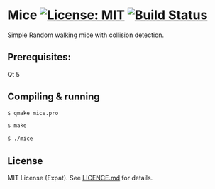 Mice [![License: MIT](https://img.shields.io/badge/License-MIT-yellow.svg)](https://opensource.org/licenses/MIT) [<img alt="Build Status" src="https://travis-ci.org/raviq/Mice.svg?branch=master">][travis-url]
=
Simple Random walking mice with collision detection.


## Prerequisites:

Qt 5

## Compiling & running

```sh
$ qmake mice.pro

$ make

$ ./mice
```


License
-------
MIT License (Expat). See [LICENCE.md](LICENCE.md) for details.

[travis-url]: https://travis-ci.org/raviq/Mice

